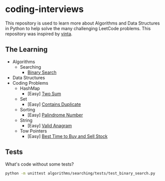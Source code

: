 # coding-interviews

This repository is used to learn more about Algorithms and Data Structures in Python to help solve the many challenging LeetCode problems. This repository was inspired by [vinta](https://github.com/vinta/fuck-coding-interviews).

## The Learning

- Algorithms
  - Searching
    - [Binary Search](https://github.com/83problems/coding-interviews/blob/main/algorithms/searching/binary_search.py)
- Data Structures
- Coding Problems
  - HashMap
    - [Easy] [Two Sum](https://github.com/83problems/leetcode/tree/main/two-sum)
  - Set
    - [Easy] [Contains Duplicate](https://github.com/83problems/leetcode/tree/main/contains-duplicate)
  - Sorting
    - [Easy] [Palindrome Number](https://github.com/83problems/leetcode/tree/main/palindrome-number)
  - String
    - [Easy] [Valid Anagram](https://github.com/83problems/leetcode/tree/main/valid-anagram)
  - Tow Pointers
    - [Easy] [Best Time to Buy and Sell Stock](https://github.com/83problems/leetcode/tree/main/best-time-to-buy-and-sell-stock)


## Tests

What's code without some tests?

```bash
python -m unittest algorithms/searching/tests/test_binary_search.py
```
